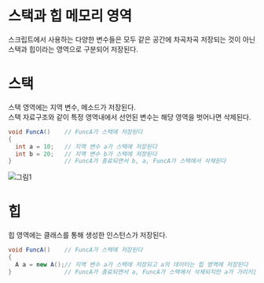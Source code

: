 # 스택과 힙 메모리 영역
스크립트에서 사용하는 다양한 변수들은 모두 같은 공간에 차곡차곡 저장되는 것이 아닌  
스택과 힙이라는 영역으로 구분되어 저장된다.

# 스택
스택 영역에는 지역 변수, 메소드가 저장된다.  
스택 자료구조와 같이 특정 영역내에서 선언된 변수는 해당 영역을 벗어나면 삭제된다.

``` C#
void FuncA()    // FuncA가 스택에 저장된다
{
  int a = 10;   // 지역 변수 a가 스택에 저장된다
  int b = 20;   // 지역 변수 b가 스택에 저장된다
}               // FuncA가 종료되면서 b, a, FuncA가 스택에서 삭제된다
```
![그림1](https://github.com/normal111/TIL/assets/37904040/e9481b1c-a00b-4f9c-889b-e0fba769918f)



# 힙
힙 영역에는 클래스를 통해 생성한 인스턴스가 저장된다.

``` C#
void FuncA()    // FuncA가 스택에 저장된다
{
  A a = new A();// 지역 변수 a가 스택에 저장되고 a의 데이터는 힙 영역에 저장된다
}               // FuncA가 종료되면서 a, FuncA가 스택에서 삭제되지만 a가 가리키는 데이터는 GC가 정리하기 전까지 남아있다
```

